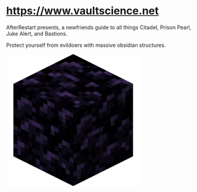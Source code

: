 # https://www.vaultscience.net

AfterRestart presents, a newfriends guide to all things Citadel, Prison Pearl, Juke Alert, and Bastions.

Protect yourself from evildoers with massive obsidian structures.

![:D](/obsidian.png)
